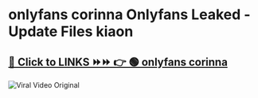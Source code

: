 
 # onlyfans corinna Onlyfans Leaked - Update Files kiaon

## <h2><a href="https://clipsfans.com/onlyfans_corinna&ref=git">🔗 Click to LINKS ⏩⏩ 👉 🟢 onlyfans corinna </a></h2>

<a href="https://clipsfans.com/onlyfans_corinna&ref=git" rel="nofollow" data-target="animated-image.originalLink"><img src="https://i.ibb.co.com/xMMVF88/686577567.gif" alt="Viral Video Original" style="max-width: 100%; display: inline-block;" data-target="animated-image.originalImage"></a>


